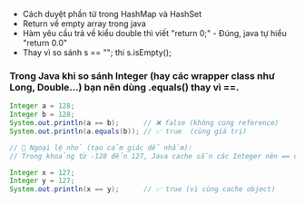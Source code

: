 - Cách duyệt phần tử trong HashMap và HashSet
- Return về empty array trong java
- Hàm yêu cầu trả về kiểu double thì viết "return 0;" - Đúng, java tự hiểu "return 0.0"
- Thay vì so sánh  s == "";  thi s.isEmpty();

### Trong Java khi so sánh Integer (hay các wrapper class như Long, Double…) bạn nên dùng .equals() thay vì ==.

```java 
Integer a = 128;
Integer b = 128;
System.out.println(a == b);      // ❌ false (không cùng reference)
System.out.println(a.equals(b)); // ✅ true  (cùng giá trị)

// 📌 Ngoại lệ nhỏ (tạo cảm giác dễ nhầm): 
// Trong khoảng từ -128 đến 127, Java cache sẵn các Integer nên == có thể trả về true:

Integer x = 127;
Integer y = 127;
System.out.println(x == y);      // ✅ true (vì cùng cache object)